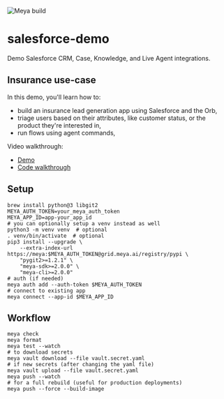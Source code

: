![Meya build](https://github.com/meya-customers/salesforce-demo/workflows/Meya%20build/badge.svg)


# salesforce-demo

Demo Salesforce CRM, Case, Knowledge, and Live Agent integrations.

## Insurance use-case
In this demo, you'll learn how to:
* build an insurance lead generation app using Salesforce and the Orb,
* triage users based on their attributes, like customer status, or the product they're interested in,
* run flows using agent commands,

Video walkthrough:
* [Demo](https://www.loom.com/share/782fbd9d1ce24e748eb284652ac9c675)
* [Code walkthrough](https://www.loom.com/share/6a7c2e7baa9a4567b0c3522343c9f699)

## Setup

```shell script
brew install python@3 libgit2
MEYA_AUTH_TOKEN=your_meya_auth_token
MEYA_APP_ID=app-your_app_id
# you can optionally setup a venv instead as well
python3 -m venv venv  # optional
. venv/bin/activate  # optional
pip3 install --upgrade \
    --extra-index-url https://meya:$MEYA_AUTH_TOKEN@grid.meya.ai/registry/pypi \
    "pygit2>=1.2.1" \
    "meya-sdk>=2.0.0" \
    "meya-cli>=2.0.0"
# auth (if needed)
meya auth add --auth-token $MEYA_AUTH_TOKEN
# connect to existing app
meya connect --app-id $MEYA_APP_ID
```

## Workflow
```shell script 
meya check
meya format
meya test --watch
# to download secrets
meya vault download --file vault.secret.yaml
# if new secrets (after changing the yaml file)
meya vault upload --file vault.secret.yaml
meya push --watch
# for a full rebuild (useful for production deployments)
meya push --force --build-image
```
